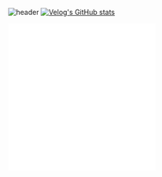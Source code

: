 ![header](https://capsule-render.vercel.app/api?type=transparent&text=Yongwoo,&nbsp;Lee&fontColor=564d95&animation=fadeIn&fontSize=22&section=header)
[![Velog's GitHub stats](https://velog-readme-stats.vercel.app/api/badge?name=wejaan)](https://velog.io/@wejaan) 

<div style="width: 300px; height: 300px; ">
  <img src="hello.svg" style="width: 100%; height: 100%; display: block; objectFit: cover;" alt="welcome" />
</div>
